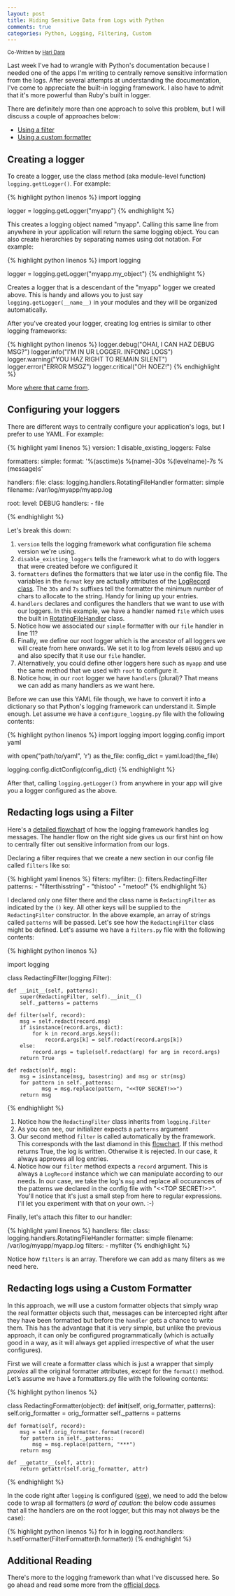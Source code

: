 ```yaml
---
layout: post
title: Hiding Sensitive Data from Logs with Python
comments: true
categories: Python, Logging, Filtering, Custom
---
```

<sup>Co-Written by [Hari Dara](https://github.com/haridsv)</sup>

Last week I've had to wrangle with Python's documentation because I needed one
of the apps I'm writing to centrally remove sensitive information from the logs. After
several attempts at understanding the documentation, I've come to appreciate
the built-in logging framework. I also have to admit that it's more powerful
than Ruby's built in logger.

There are definitely more than one approach to solve this problem, but I will discuss a couple of approaches below:
- [Using a filter](#redacting-logs-using-a-filter)
- [Using a custom formatter](#redacting-logs-using-a-custom-formatter)

## Creating a logger

To create a logger, use the class method (aka module-level function)
`logging.gettLogger()`. For example:

{% highlight python linenos %}
import logging

logger = logging.getLogger("myapp")
{% endhighlight %}

This creates a logging object named "myapp". Calling this same line from
anywhere in your application will return the same logging object. You can
also create hierarchies by separating names using dot notation. For example:

{% highlight python linenos %}
import logging

logger = logging.getLogger("myapp.my_object")
{% endhighlight %}

Creates a logger that is a descendant of the "myapp" logger we created above.
This is handy and allows you to just say `logging.getLogger(__name__)` in your
modules and they will be organized automatically.

After you've created your logger, creating log entries is similar to other
logging frameworks:

{% highlight python linenos %}
logger.debug("OHAI, I CAN HAZ DEBUG MSG?")
logger.info("I'M IN UR LOGGER. INFOING LOGS")
logger.warning("YOU HAZ RIGHT TO REMAIN SILENT")
logger.error("ERROR MSGZ")
logger.critical("OH NOEZ!")
{% endhighlight %}

More [where that came from](https://docs.python.org/2/library/logging.html).

## Configuring your loggers

There are different ways to centrally configure your application's logs, but I
prefer to use YAML. For example:

{% highlight yaml linenos %}
version: 1
disable_existing_loggers: False

formatters:
  simple:
    format: '%(asctime)s  %(name)-30s %(levelname)-7s %(message)s'

handlers:
    file:
        class: logging.handlers.RotatingFileHandler
        formatter: simple
        filename: /var/log/myapp/myapp.log

root:
    level: DEBUG
    handlers:
        - file

{% endhighlight %}

Let's break this down:

1. `version` tells the logging framework what configuration file schema version we're using.
1. `disable_existing_loggers` tells the framework what to do with loggers that were created before we configured it
1. `formatters` defines the formatters that we later use in the config file. The variables in the `format` key are actually attributes of the [LogRecord class](https://docs.python.org/2/library/logging.html#logrecord-attributes). The `30s` and `7s` suffixes tell the formatter the minimum number of chars to allocate to the string. Handy for lining up your entries.
1. `handlers` declares and configures the handlers that we want to use with our loggers. In this example, we have a handler named `file` which uses the built in [RotatingFileHandler](https://docs.python.org/2/library/logging.handlers.html#rotatingfilehandler) class.
1. Notice how we associated our `simple` formatter with our `file` handler in line 11?
1. Finally, we define our root logger which is the ancestor of all loggers we will create from here onwards. We set it to log from levels `DEBUG` and up and also specify that it use our `file` handler.
1. Alternatively, you could define other loggers here such as `myapp` and use the same method that we used with `root` to configure it.
1. Notice how, in our `root` logger we have `handlers` (plural)? That means we can add as many handlers as we want here.

Before we can use this YAML file though, we have to convert it into a dictionary
so that Python's logging framework can understand it. Simple enough. Let assume we
have a `configure_logging.py` file with the following contents:

{% highlight python linenos %}
import logging
import logging.config
import yaml

with open("path/to/yaml", 'r') as the_file:
    config_dict = yaml.load(the_file)

logging.config.dictConfig(config_dict)
{% endhighlight %}

After that, calling `logging.getLogger()` from anywhere in your app will give you
a logger configured as the above.

## Redacting logs using a Filter

Here's a [detailed flowchart](https://docs.python.org/2/howto/logging.html#logging-flow) 
of how the logging framework handles log messages. The handler flow on the right side
gives us our first hint on how to centrally filter out sensitive information 
from our logs.

Declaring a filter requires that we create a new section in our config file called
`filters` like so:

{% highlight yaml linenos %}
filters:
    myfilter:
        (): filters.RedactingFilter
        patterns:
            - "filterthisstring"
            - "thistoo"
            - "metoo!"
{% endhighlight %}

I declared only one filter there and the class name is `RedactingFilter` as indicated 
by the `()` key. All other keys will be supplied to the `RedactingFilter` constructor. In
the above example, an array of strings called `patterns` will be passed. Let's
see how the `RedactingFilter` class might be defined. Let's assume we have a `filters.py`
file with the following contents:

{% highlight python linenos %}

import logging


class RedactingFilter(logging.Filter):

    def __init__(self, patterns):
        super(RedactingFilter, self).__init__()
        self._patterns = patterns

    def filter(self, record):
        msg = self.redact(record.msg)
        if isinstance(record.args, dict):
            for k in record.args.keys():
                record.args[k] = self.redact(record.args[k])
        else:
            record.args = tuple(self.redact(arg) for arg in record.args)
        return True

    def redact(self, msg):
        msg = isinstance(msg, basestring) and msg or str(msg)
        for pattern in self._patterns:
               msg = msg.replace(pattern, "<<TOP SECRET!>>")
        return msg

{% endhighlight %}

1. Notice how the `RedactingFilter` class inherits from `logging.Filter`
1. As you can see, our initializer expects a `patterns` argument
1. Our second method `filter` is called automatically by the framework. This corresponds with the last diamond in this [flowchart](https://docs.python.org/2/howto/logging.html#logging-flow). If this method returns True, the log is written. Otherwise it is rejected. In our case, it always approves all log entries.
1. Notice how our `filter` method expects a `record` argument. This is always a `LogRecord` instance which we can manipulate according to our needs. In our case, we take the log's `msg` and replace all occurances of the patterns we declared in the config file with "<<TOP SECRET!>>". You'll notice that it's just a small step from here to regular expressions. I'll let you experiment with that on your own. :-)

Finally, let's attach this filter to our handler:

{% highlight yaml linenos %}
handlers:
    file:
        class: logging.handlers.RotatingFileHandler
        formatter: simple
        filename: /var/log/myapp/myapp.log
        filters:
            - myfilter
{% endhighlight %}

Notice how `filters` is an array. Therefore we can add as many filters as we need here.

## Redacting logs using a Custom Formatter

In this approach, we will use a custom formatter objects that simply wrap the real formatter objects such that, messages can be intercepted right after they have been formatted but before the `handler` gets a chance to write them. This has the advantage that it is very simple, but unlike the previous approach, it can only be configured programmatically (which is actually good in a way, as it will always get applied irrespective of what the user configures).

First we will create a formatter class which is just a wrapper that simply *proxies* all the original formatter attributes, except for the `format()` method.  Let’s assume we have a formatters.py file with the following contents:

{% highlight python linenos %}

class RedactingFormatter(object):
    def __init__(self, orig_formatter, patterns):
        self.orig_formatter = orig_formatter
        self._patterns = patterns

    def format(self, record):
        msg = self.orig_formatter.format(record)
        for pattern in self._patterns:
            msg = msg.replace(pattern, "***")
        return msg

    def __getattr__(self, attr):
        return getattr(self.orig_formatter, attr)
        
{% endhighlight %}

In the code right after `logging` is configured ([see](#configuring-your-loggers)), we need to add the below code to wrap all formatters (*a word of caution*: the below code assumes that all the handlers are on the root logger, but this may not always be the case):

{% highlight python linenos %}
for h in logging.root.handlers:
    h.setFormatter(FilterFormatter(h.formatter))
{% endhighlight %}


## Additional Reading

There's more to the logging framework than what I've discussed here. So go ahead and read
some more from the [official docs](https://docs.python.org/2/library/logging.html).
